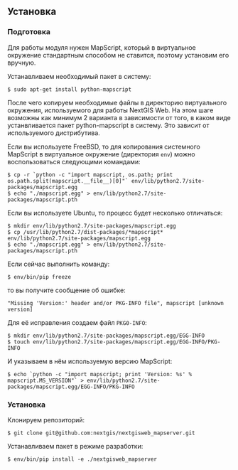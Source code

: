 ## Установка

### Подготовка

Для работы модуля нужен MapScript, который в виртуальное окружение стандартным способом не ставится, поэтому установим его вручную.

Устанавливаем необходимый пакет в систему:

    $ sudo apt-get install python-mapscript

После чего копируем необходимые файлы в директорию виртуального окружения, используемого для работы NextGIS Web. На этом шаге возможны как минимум 2 варианта в зависимости от того, в каком виде устанвливается пакет python-mapscript в систему. Это зависит от используемого дистрибутива.

Если вы используете FreeBSD, то для копирования системного MapScript в виртуальное окружение (директория `env`) можно воспользоваться следующими командами:

    $ cp -r `python -c "import mapscript, os.path; print os.path.split(mapscript.__file__)[0]"` env/lib/python2.7/site-packages/mapscript.egg
    $ echo "./mapscript.egg" > env/lib/python2.7/site-packages/mapscript.pth

Если вы используете Ubuntu, то процесс будет несколько отличаться:

    $ mkdir env/lib/python2.7/site-packages/mapscript.egg
    $ cp /usr/lib/python2.7/dist-packages/*mapscript* env/lib/python2.7/site-packages/mapscript.egg
    $ echo "./mapscript.egg" > env/lib/python2.7/site-packages/mapscript.pth

Если сейчас выполнить команду:

    $ env/bin/pip freeze

то вы получите сообщение об ошибке:

    "Missing 'Version:' header and/or PKG-INFO file", mapscript [unknown version]

Для её исправления создаем файл `PKG0-INFO`:

    $ mkdir env/lib/python2.7/site-packages/mapscript.egg/EGG-INFO
    $ touch env/lib/python2.7/site-packages/mapscript.egg/EGG-INFO/PKG-INFO

И указываем в нём используемую версию MapScript:

    $ echo `python -c "import mapscript; print 'Version: %s' % mapscript.MS_VERSION"` > env/lib/python2.7/site-packages/mapscript.egg/EGG-INFO/PKG-INFO

### Установка

Клонируем репозиторий:

    $ git clone git@github.com:nextgis/nextgisweb_mapserver.git

Устанавливаем пакет в режиме разработки:

    $ env/bin/pip install -e ./nextgisweb_mapserver
